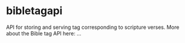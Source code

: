 # bibletagapi
API for storing and serving tag corresponding to scripture verses.  More about the Bible tag API here: ...
